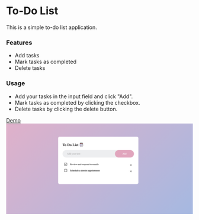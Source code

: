 # To-Do List

This is a simple to-do list application.

### Features
- Add tasks
- Mark tasks as completed
- Delete tasks

### Usage
- Add your tasks in the input field and click "Add".
- Mark tasks as completed by clicking the checkbox.
- Delete tasks by clicking the delete button.

[Demo](file:///Users/ummayrahman/Desktop/To%20do%20List/index.html)
![Screenshot of My To-Do List Site](ss.png)
